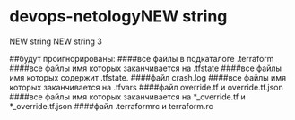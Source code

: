 # devops-netologyNEW string
NEW string
NEW string 3


##будут проигнорированы:
####все файлы в подкаталоге .terraform
####все файлы имя которых заканчивается на .tfstate
####все файлы имя которых содержит .tfstate.
####файл crash.log
####все файлы имя которых заканчивается на .tfvars
####файл override.tf и override.tf.json
####все файлы имя которых заканчивается на *_override.tf и *_override.tf.json
####файл .terraformrc и terraform.rc